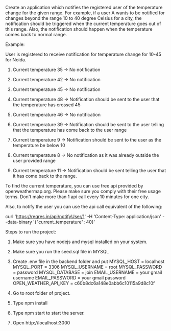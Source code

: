 Create an application which notifies
the registered user of the temperature change for the given range. For example, if a user A wants to be notified for changes beyond the range 10 to 40 degree Celsius for a city, the notification should be triggered when the current temperature goes out of this
range. Also, the notification should happen when the temperature comes back to normal range. 

Example:

User is registered to receive
notification for temperature change for 10-45 for Noida.

1. Current temperature 35 ->
No notification

2. Current temperature 42 ->
No notification

3. Current temperature 45 ->
No notification

4. Current temperature 48 ->
Notification should be sent to the user that the temperature has crossed 45

5. Current temperature 46 ->
No notification

6. Current temperature  39 ->
Notification should be sent to the user telling that the temperature has come back to the user range

7. Current temperature   9 ->
Notification should be sent to the user as the temperature be below 10

8. Current temperature  8 ->
No notification as it was already outside the user provided range

9. Current temperature  11 ->
Notification should be sent telling the user that it has come back to the range.


To find the current temperature,
you can use free api provided by openweathermap.org. Please make sure you comply with their free usage terms. Don't make more than
1 api call every 10 minutes for one city.

Also, to notify the user you
can use the api call equivalent of the following:

curl 'https://reqres.in/api/notifyUser/1'
 -H 'Content-Type: application/json' --data-binary '{"current_temperature": 40}'


Steps to run the project:

1. Make sure you have nodejs and mysql installed on your system.

2. Make sure you run the seed.sql file in MYSQL

3. Create .env file in the backend folder and put 
    MYSQL_HOST = localhost
    MYSQL_PORT = 3306
    MYSQL_USERNAME = root
    MYSQL_PASSWORD = password
    MYSQL_DATABASE = join
    EMAIL_USERNAME = your gmail username
    EMAIL_PASSWORD = your gmail password
    OPEN_WEATHER_API_KEY = c60b8dc6a148e0abb6c10115a9d8c10f

4. Go to root folder of project.

5. Type npm install

6.  Type npm start to start the server.

7. Open http://localhost:3000